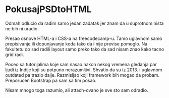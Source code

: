 # PokusajPSDtoHTML

Odmah odlucio da radim samo jedan zadatak jer znam da u suprotnom nista ne bih ni uradio.

Presao osnove HTML-a i CSS-a na freecodecamp-u. Tamo uglavnom samo prepisivanje ili dopunjavanje koda tako da i nije previse pomoglo.
Na fakultetu do sad radili layout samo preko <table> tako da sad nisam znao kako tacno grid radi.

Poceo sa tutorijalima koje sam nasao nakon nekog vremena gledanja par ljudi iz Indije koji su potpuno nerazumljivi. Shvatio da su iz 2013. 
i uglavnom outdated pa trazio dalje. Razmisljao koji framework bih mogao da probam. Preporucen Bootstrap pa sam sa tim posao. 

Nisam mnogo toga razumio, ali attach-ovano je sve sto sam odradio.

